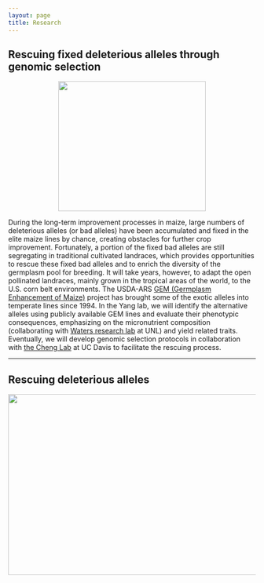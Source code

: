 ```yaml
---
layout: page
title: Research
---
```






## Rescuing fixed deleterious alleles through genomic selection

<p align="center">
  <img width="300" height="265" src="https://i.imgur.com/9gL2O0e.png?1">
</p>

During the long-term improvement processes in maize, large numbers of deleterious alleles (or bad alleles) have been accumulated and fixed in the elite maize lines by chance, creating obstacles for further crop improvement. 
Fortunately, a portion of the fixed bad alleles are still segregating in traditional cultivated landraces, which provides opportunities to rescue these fixed bad alleles and to enrich the diversity of the germplasm pool for breeding. 
It will take years, however, to adapt the open pollinated landraces, mainly grown in the tropical areas of the world, to the U.S. corn belt environments. The USDA-ARS [GEM (Germplasm Enhancement of Maize)](https://usda-gem.public.iastate.edu/GEM_Project/GEM_Project.htm) project has brought some of the exotic alleles into temperate lines since 1994. 
In the Yang lab, we will identify the alternative alleles using publicly available GEM lines and evaluate their phenotypic consequences, emphasizing on the micronutrient composition (collaborating with [Waters research lab](https://agronomy.unl.edu/waters-research-lab) at UNL) and yield related traits.
Eventually, we will develop genomic selection protocols in collaboration with [the Cheng Lab](http://qtl.rocks/) at UC Davis to facilitate the rescuing process.

-------------------

## Rescuing deleterious alleles


<p align="center">
  <img width="1087" height="369" src="https://i.imgur.com/R0NKyee.png">
</p>